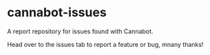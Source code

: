 # cannabot-issues
A report repository for issues found with Cannabot.

Head over to the issues tab to report a feature or bug, mnany thanks!
